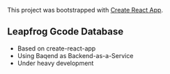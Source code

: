 This project was bootstrapped with [Create React App](https://github.com/facebookincubator/create-react-app).

## Leapfrog Gcode Database

- Based on create-react-app
- Using Baqend as Backend-as-a-Service
- Under heavy development

